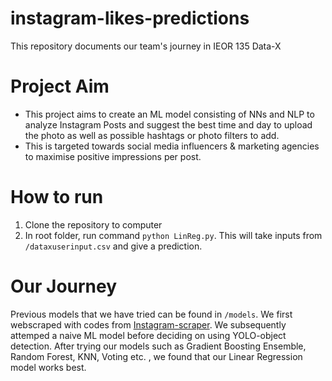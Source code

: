 # instagram-likes-predictions
This repository documents our team's journey in IEOR 135 Data-X

# Project Aim
- This project aims to create an ML model consisting of NNs and NLP to analyze Instagram Posts and suggest the best time and day to upload the photo as well as possible hashtags or photo filters to add.
- This is targeted towards social media influencers & marketing agencies to maximise positive impressions per post.

# How to run
1. Clone the repository to computer
2. In root folder, run command ```python LinReg.py```. This will take inputs from ```/dataxuserinput.csv``` and give a prediction.

# Our Journey
Previous models that we have tried can be found in ```/models```. We first webscraped with codes from [Instagram-scraper](https://github.com/rarcega/instagram-scraper). We subsequently attemped a naive ML model before deciding on using YOLO-object detection. After trying our models such as Gradient Boosting Ensemble, Random Forest, KNN, Voting etc. , we found that our Linear Regression model works best. 




